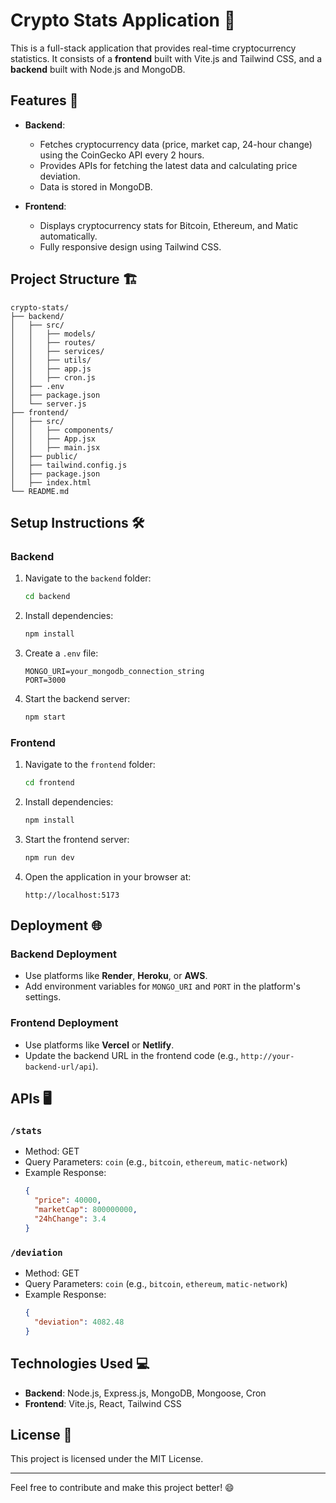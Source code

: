 # Crypto Stats Application 🌟

This is a full-stack application that provides real-time cryptocurrency statistics. It consists of a **frontend** built with Vite.js and Tailwind CSS, and a **backend** built with Node.js and MongoDB.

## Features 🚀

- **Backend**:

  - Fetches cryptocurrency data (price, market cap, 24-hour change) using the CoinGecko API every 2 hours.
  - Provides APIs for fetching the latest data and calculating price deviation.
  - Data is stored in MongoDB.

- **Frontend**:
  - Displays cryptocurrency stats for Bitcoin, Ethereum, and Matic automatically.
  - Fully responsive design using Tailwind CSS.

## Project Structure 🏗️

```
crypto-stats/
├── backend/
│   ├── src/
│   │   ├── models/
│   │   ├── routes/
│   │   ├── services/
│   │   ├── utils/
│   │   ├── app.js
│   │   ├── cron.js
│   ├── .env
│   ├── package.json
│   └── server.js
├── frontend/
│   ├── src/
│   │   ├── components/
│   │   ├── App.jsx
│   │   ├── main.jsx
│   ├── public/
│   ├── tailwind.config.js
│   ├── package.json
│   ├── index.html
└── README.md
```

## Setup Instructions 🛠️

### Backend

1. Navigate to the `backend` folder:

   ```bash
   cd backend
   ```

2. Install dependencies:

   ```bash
   npm install
   ```

3. Create a `.env` file:

   ```
   MONGO_URI=your_mongodb_connection_string
   PORT=3000
   ```

4. Start the backend server:
   ```bash
   npm start
   ```

### Frontend

1. Navigate to the `frontend` folder:

   ```bash
   cd frontend
   ```

2. Install dependencies:

   ```bash
   npm install
   ```

3. Start the frontend server:

   ```bash
   npm run dev
   ```

4. Open the application in your browser at:
   ```
   http://localhost:5173
   ```

## Deployment 🌐

### Backend Deployment

- Use platforms like **Render**, **Heroku**, or **AWS**.
- Add environment variables for `MONGO_URI` and `PORT` in the platform's settings.

### Frontend Deployment

- Use platforms like **Vercel** or **Netlify**.
- Update the backend URL in the frontend code (e.g., `http://your-backend-url/api`).

## APIs 🖥️

### `/stats`

- Method: GET
- Query Parameters: `coin` (e.g., `bitcoin`, `ethereum`, `matic-network`)
- Example Response:
  ```json
  {
    "price": 40000,
    "marketCap": 800000000,
    "24hChange": 3.4
  }
  ```

### `/deviation`

- Method: GET
- Query Parameters: `coin` (e.g., `bitcoin`, `ethereum`, `matic-network`)
- Example Response:
  ```json
  {
    "deviation": 4082.48
  }
  ```

## Technologies Used 💻

- **Backend**: Node.js, Express.js, MongoDB, Mongoose, Cron
- **Frontend**: Vite.js, React, Tailwind CSS

## License 📄

This project is licensed under the MIT License.

---

Feel free to contribute and make this project better! 😄
#
